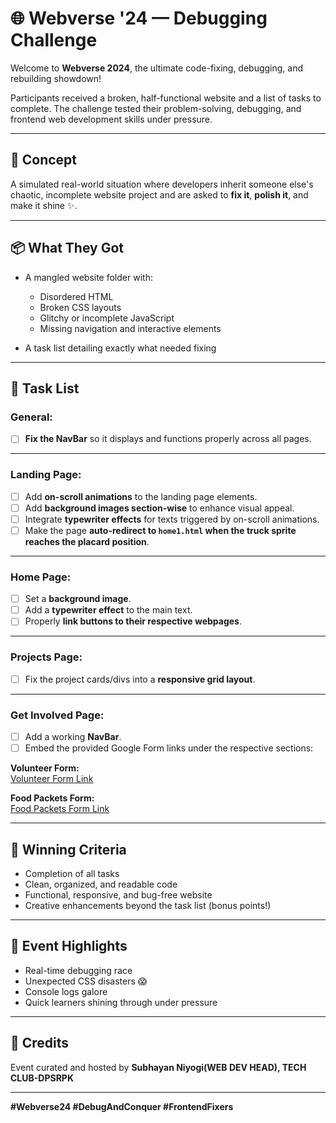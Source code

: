 # 🌐 Webverse '24 — Debugging Challenge

Welcome to **Webverse 2024**, the ultimate code-fixing, debugging, and rebuilding showdown!

Participants received a broken, half-functional website and a list of tasks to complete. The challenge tested their problem-solving, debugging, and frontend web development skills under pressure.

---

## 📜 Concept

A simulated real-world situation where developers inherit someone else's chaotic, incomplete website project and are asked to **fix it**, **polish it**, and make it shine ✨.

---

## 📦 What They Got

- A mangled website folder with:
  - Disordered HTML  
  - Broken CSS layouts  
  - Glitchy or incomplete JavaScript  
  - Missing navigation and interactive elements

- A task list detailing exactly what needed fixing

---

## 📝 Task List

### General:
- [ ] **Fix the NavBar** so it displays and functions properly across all pages.

---

### Landing Page:
- [ ] Add **on-scroll animations** to the landing page elements.
- [ ] Add **background images section-wise** to enhance visual appeal.
- [ ] Integrate **typewriter effects** for texts triggered by on-scroll animations.
- [ ] Make the page **auto-redirect to `home1.html` when the truck sprite reaches the placard position**.

---

### Home Page:
- [ ] Set a **background image**.
- [ ] Add a **typewriter effect** to the main text.
- [ ] Properly **link buttons to their respective webpages**.

---

### Projects Page:
- [ ] Fix the project cards/divs into a **responsive grid layout**.

---

### Get Involved Page:
- [ ] Add a working **NavBar**.
- [ ] Embed the provided Google Form links under the respective sections:

**Volunteer Form:**  
[Volunteer Form Link](https://docs.google.com/forms/d/e/1FAIpQLSfMJoENSXRK5eQ3qRovUh4wVIqrn8cGEws4W2r-RReTI4Kh6A/viewform?embedded=true)

**Food Packets Form:**  
[Food Packets Form Link](https://docs.google.com/forms/d/e/1FAIpQLSd9mcIj7mCDHbjoVx4fNzrvFWh5O_wM1zAc7hRqi-7UJgym5w/formResponse?embedded=true)

---

## 🏁 Winning Criteria

- Completion of all tasks
- Clean, organized, and readable code
- Functional, responsive, and bug-free website
- Creative enhancements beyond the task list (bonus points!)

---

## 📸 Event Highlights

- Real-time debugging race
- Unexpected CSS disasters 😱
- Console logs galore
- Quick learners shining through under pressure

---

## 📢 Credits

Event curated and hosted by **Subhayan Niyogi(WEB DEV HEAD), TECH CLUB-DPSRPK**

---

**#Webverse24 #DebugAndConquer #FrontendFixers**
